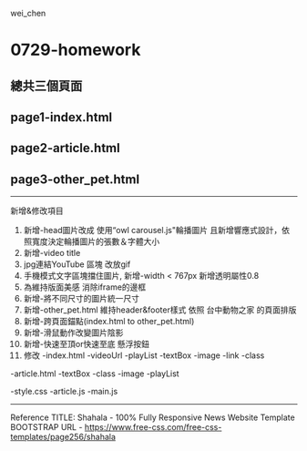 wei_chen
# 0729-homework


## 總共三個頁面
## page1-index.html
## page2-article.html
## page3-other_pet.html
***

新增&修改項目 
1. 新增-head圖片改成 使用“owl carousel.js"輪播圖片 且新增響應式設計，依照寬度決定輪播圖片的張數＆字體大小
2. 新增-video title
3. jpg連結YouTube 區塊 改放gif
4. 手機模式文字區塊擋住圖片, 新增-width < 767px 新增透明屬性0.8
5. 為維持版面美感 消除iframe的邊框
6. 新增-將不同尺寸的圖片統一尺寸
7. 新增-other_pet.html 維持header&footer樣式 依照 台中動物之家 的頁面排版
8. 新增-跨頁面錨點(index.html to other_pet.html)
9. 新增-滑鼠動作改變圖片陰影
10. 新增-快速至頂or快速至底 懸浮按鈕
11. 修改
-index.html -videoUrl
			-playList
			-textBox
			-image
			-link
			-class

			
-article.html -textBox
			  -class
			  -image
			  -playList
			
-style.css
-article.js
-main.js
***

Reference
TITLE: Shahala - 100% Fully Responsive News Website Template
BOOTSTRAP URL - https://www.free-css.com/free-css-templates/page256/shahala

